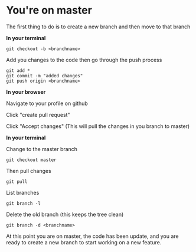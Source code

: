 # You're on master

The first thing to do is to create a new branch and then move to that branch

**In your terminal**

```
git checkout -b <branchname>
```

Add you changes to the code then go through the push process

```
git add *
git commit -m "added changes"
git push origin <branchname>
```

**In your browser**

Navigate to your profile on github

Click "create pull request"

Click "Accept changes" (This will pull the changes in you branch to master)

**In your terminal**

Change to the master branch

```
git checkout master
```

Then pull changes

```
git pull
```

List branches

```
git branch -l
```

Delete the old branch (this keeps the tree clean)

```
git branch -d <branchname>
```

At this point you are on master, the code has been update, and you are ready to create a new branch to start working on a new feature.
